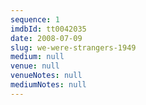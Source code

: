 ```yaml
---
sequence: 1
imdbId: tt0042035
date: 2008-07-09
slug: we-were-strangers-1949
medium: null
venue: null
venueNotes: null
mediumNotes: null
---
```



